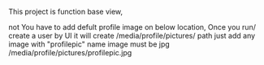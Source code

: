 This project is function base view,

not You have to add defult profile image on below location,
Once you run/ create a user by UI it will create /media/profile/pictures/ path just add any image with "profilepic" name image must be jpg
/media/profile/pictures/profilepic.jpg
